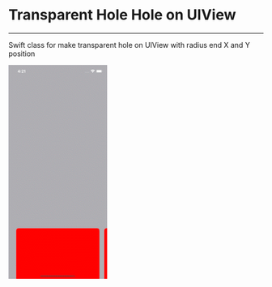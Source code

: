 # Transparent Hole Hole on UIView

----

Swift class for make transparent hole on UIView with radius end X and Y position

![video](https://github.com/DmitryOnishchuk/Swift-CustomAnimatedTransitioning/raw/main/screen.gif)